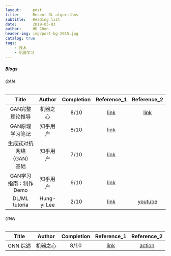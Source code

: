 ```yaml
---
layout:     post
title:      Recent DL algorithms
subtitle:   Reading list
date:       2019-05-03
author:     HE Chen
header-img: img/post-bg-2015.jpg
catalog: true
tags:
    - 技术
    - 机器学习
---
```


##### Blogs
###### GAN

|Title|Author|Completion|Reference_1|Reference_2|
|:---:|:---:|:---:|:---:|:---:|
|GAN完整理论推导|机器之心|8/10|[link](https://zhuanlan.zhihu.com/p/29837245)|[link](https://www.jiqizhixin.com/articles/2017-10-1-1)|
|GAN原理学习笔记|知乎用户|8/10|[link](https://zhuanlan.zhihu.com/p/27295635)||
|生成式对抗网络（GAN）基础|知乎用户|7/10|[link](https://zhuanlan.zhihu.com/p/30107433)||
|GAN学习指南：制作Demo|知乎用户|6/10|[link](https://zhuanlan.zhihu.com/p/24767059)||
|DL/ML tutoria|Hung-yi Lee|2/10|[link](http://speech.ee.ntu.edu.tw/~tlkagk/courses_ML16.html)|[youtube](https://www.youtube.com/channel/UC2ggjtuuWvxrHHHiaDH1dlQ)|


###### GNN

|Title|Author|Completion|Reference_1|Reference_2|
|:---:|:---:|:---:|:---:|:---:|
|GNN 综述|机器之心|8/10|[link](https://zhuanlan.zhihu.com/p/57235377)|[action](https://zhuanlan.zhihu.com/p/57235377)|
